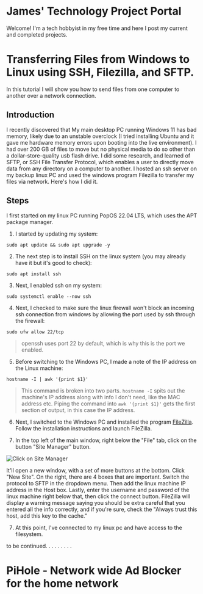 # James' Technology Project Portal
 Welcome! I'm a tech hobbyist in my free time and here I post my current and completed projects.

# Transferring Files from Windows to Linux using SSH, Filezilla, and SFTP.
In this tutorial I will show you how to send files from one computer to another over a network connection.

## Introduction
I recently discovered that My main desktop PC running Windows 11 has bad memory, likely due to an unstable overclock (I tried installing Ubuntu and it gave me hardware memory errors upon booting into the live environment). I had over 200 GB of files to move but no physical media to do so other than a dollar-store-quality usb flash drive. I did some research, and learned of SFTP, or SSH File Transfer Protocol, which enables a user to directly move data from any directory on a computer to another. I hosted an ssh server on my backup linux PC and used the windows program Filezilla to transfer my files via network. Here's how I did it.

## Steps
 I first started on my linux PC running PopOS 22.04 LTS, which uses the APT package manager. 

1. I started by updating my system:
```
sudo apt update && sudo apt upgrade -y
```

2. The next step is to install SSH on the linux system (you may already have it but it's good to check): 
```
sudo apt install ssh
```
3. Next, I enabled ssh on my system:
```
sudo systemctl enable --now ssh
```
4. Next, I checked to make sure the linux firewall won't block an incoming ssh connection from windows by allowing the port used by ssh through the firewall:
```
sudo ufw allow 22/tcp
```
> openssh uses port 22 by default, which is why this is the port we enabled.

5. Before switching to the Windows PC, I made a note of the IP address on the Linux machine:
```
hostname -I | awk '{print $1}'
```
>This command is broken into two parts. `hostname -I` spits out the machine's IP address along with info I don't need, like the MAC address etc. Piping the command into `awk '{print $1}'` gets the first section of output, in this case the IP address.

6. Next, I switched to the Windows PC and installed the program [FileZilla](https://filezilla-project.org/). Follow the installation instructions and launch FileZilla. 

7. In the top left of the main window, right below the "File" tab, click on the button "Site Manager" button.

![Click on Site Manager](jbr-tech.github.io/Images/FileZilla_pics/FileZilla_setup_pic_1.png)

 It'll open a new window, with a set of more buttons at the bottom. Click "New Site". On the right, there are 4 boxes that are important. Switch the protocol to SFTP in the dropdown menu. Then add the linux machine IP address in the Host box. Lastly, enter the username and password of the linux machine right below that, then click the connect button. FileZilla will display a warning message saying you should be extra careful that you entered all the info correctly, and if you're sure, check the "Always trust this host, add this key to the cache."

7. At this point, I've connected to my linux pc and have access to the filesystem. 

to be continued. . . . . . . . . 

# PiHole - Network wide Ad Blocker for the home network